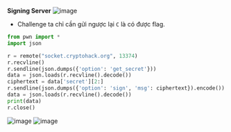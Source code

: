 **Signing Server**
![image](https://hackmd.io/_uploads/ryqDei8Fp.png)
- Challenge ta chỉ cần gửi ngược lại `C` là có được flag.
```Python
from pwn import *
import json

r = remote("socket.cryptohack.org", 13374)
r.recvline()
r.sendline(json.dumps({'option': 'get_secret'}))
data = json.loads(r.recvline().decode())
ciphertext = data['secret'][2:]
r.sendline(json.dumps({'option': 'sign', 'msg': ciphertext}).encode())
data = json.loads(r.recvline().decode())
print(data)
r.close()
```
![image](https://hackmd.io/_uploads/SJ0ZHsUFp.png)
![image](https://hackmd.io/_uploads/HJ9CSs8Yp.png)
